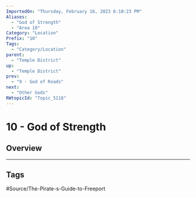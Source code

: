 ```yaml
---
ImportedOn: "Thursday, February 16, 2023 6:10:23 PM"
Aliases:
  - "God of Strength"
  - "Area 10"
Category: "Location"
Prefix: "10"
Tags:
  - "Category/Location"
parent:
  - "Temple District"
up:
  - "Temple District"
prev:
  - "9 - God of Roads"
next:
  - "Other Gods"
RWtopicId: "Topic_5118"
---
```

# 10 - God of Strength
## Overview

---
## Tags
#Source/The-Pirate-s-Guide-to-Freeport

